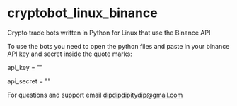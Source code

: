 # cryptobot_linux_binance
Crypto trade bots written in Python for Linux that use the Binance API 

To use the bots you need to open the python files and 
paste in your binance API key and secret inside the quote marks:

api_key = ""

api_secret = ""

For questions and support email 
dipdipdipitydip@gmail.com

